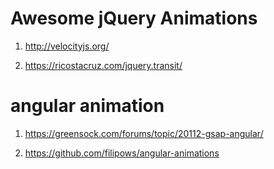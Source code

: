 # Awesome jQuery Animations

1. http://velocityjs.org/

2. https://ricostacruz.com/jquery.transit/

# angular animation

1. https://greensock.com/forums/topic/20112-gsap-angular/

2. https://github.com/filipows/angular-animations
